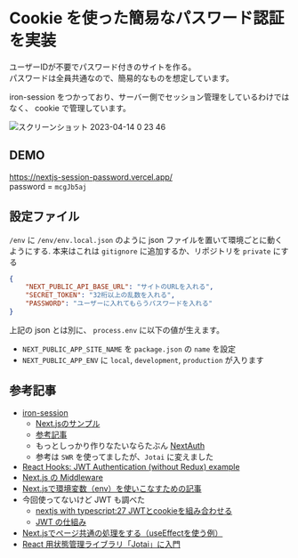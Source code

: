 # Cookie を使った簡易なパスワード認証を実装
ユーザーIDが不要でパスワード付きのサイトを作る。  
パスワードは全員共通なので、簡易的なものを想定しています。  

iron-session をつかっており、サーバー側でセッション管理をしているわけではなく、 cookie で管理しています。  

![スクリーンショット 2023-04-14 0 23 46](https://user-images.githubusercontent.com/16290220/231809240-bc1a6684-397c-4547-b110-bed0438ca70b.jpg)

## DEMO
https://nextjs-session-password.vercel.app/  
password = `mcgJb5aj`

## 設定ファイル
`/env` に `/env/env.local.json` のように json ファイルを置いて環境ごとに動くようにする. 
本来はこれは `gitignore` に追加するか、リポジトリを `private` にする

```json
{
    "NEXT_PUBLIC_API_BASE_URL": "サイトのURLを入れる",
    "SECRET_TOKEN": "32桁以上の乱数を入れる",
    "PASSWORD": "ユーザーに入れてもらうパスワードを入れる"
}
```

上記の json とは別に、 `process.env` に以下の値が生えます。
- `NEXT_PUBLIC_APP_SITE_NAME` を `package.json` の `name` を設定
- `NEXT_PUBLIC_APP_ENV` に `local`, `development`, `production` が入ります

## 参考記事
- [iron-session](https://github.com/vvo/iron-session)
    - [Next.jsのサンプル](https://github.com/vercel/next.js/tree/canary/examples/with-iron-session)
    - [参考記事](https://mseeeen.msen.jp/nextjs-custom-auth-with-iron-session/)
    - もっとしっかり作りなたいならたぶん [NextAuth](https://github.com/maximilianschmitt/next-auth)
    - 参考は `SWR` を使ってましたが、`Jotai` に変えました
- [React Hooks: JWT Authentication (without Redux) example](https://www.bezkoder.com/react-hooks-jwt-auth/)
- [Next.js の Middleware](https://nextjs.org/docs/advanced-features/middleware)
- [Next.jsで環境変数（env）を使いこなすための記事](https://zenn.dev/aktriver/articles/2022-04-nextjs-env)
- 今回使ってないけど JWT も調べた
    - [nextjs with typescript:27 JWTとcookieを組み合わせる](https://note.com/fz5050/n/n672db8042be4)
    - [JWT の仕組み](https://zenn.dev/mikakane/articles/tutorial_for_jwt)
- [Next.jsでページ共通の処理をする（useEffectを使う例）](https://zenn.dev/catnose99/articles/2169dae14b58b6)
- [React 用状態管理ライブラリ「Jotai」に入門](https://zenn.dev/kkeeth/articles/studying-jotai-library)

